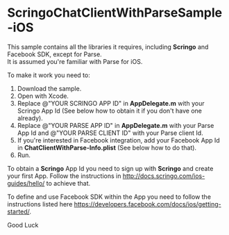 ScringoChatClientWithParseSample-iOS
====================================

This sample contains all the libraries it requires, including __Scringo__ and Facebook SDK, except for Parse.  
It is assumed you're familiar with Parse for iOS.

To make it work you need to:  
1. Download the sample.  
2. Open with Xcode.  
3. Replace @"YOUR SCRINGO APP ID" in __AppDelegate.m__ with your Scringo App Id (See below how to obtain it if you don't have one already).  
4. Replace @"YOUR PARSE APP ID" in __AppDelegate.m__ with your Parse App Id and @"YOUR PARSE CLIENT ID" with your Parse client Id.  
5. If you're interested in Facebook integration, add your Facebook App Id in __ChatClientWithParse-Info.plist__ (See below how to do that).  
6. Run.  

To obtain a __Scringo__ App Id you need to sign up with __Scringo__ and create your first App. Follow the instructions in http://docs.scringo.com/ios-guides/hello/ to achieve that.

To define and use Facebook SDK within the App you need to follow the instructions listed here https://developers.facebook.com/docs/ios/getting-started/.

Good Luck
